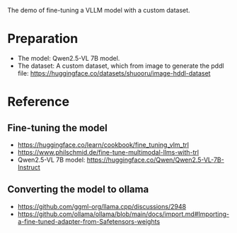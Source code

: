 The demo of fine-tuning a VLLM model with a custom dataset.

# Preparation
- The model: Qwen2.5-VL 7B model.
- The dataset: A custom dataset, which from image to generate the pddl file: https://huggingface.co/datasets/shuooru/image-hddl-dataset


# Reference
## Fine-tuning the model
- https://huggingface.co/learn/cookbook/fine_tuning_vlm_trl
- https://www.philschmid.de/fine-tune-multimodal-llms-with-trl
- Qwen2.5-VL 7B model: https://huggingface.co/Qwen/Qwen2.5-VL-7B-Instruct

## Converting the model to ollama
- https://github.com/ggml-org/llama.cpp/discussions/2948
- https://github.com/ollama/ollama/blob/main/docs/import.md#Importing-a-fine-tuned-adapter-from-Safetensors-weights